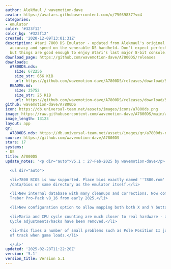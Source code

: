 ```yaml
---
author: AlekMaul / wavemotion-dave
avatar: https://avatars.githubusercontent.com/u/75039837?v=4
categories:
- emulator
color: '#323f12'
color_bg: '#323f12'
created: '2020-12-09T13:01:31Z'
description: Atari 7800 DS Emulator - updated from Alekmaul's original. Striving for
  accuracy and speed on the venerable DS handheld. Don't expect perfect emulation
  but things are good enough to enjoy Atari's last major 8-bit console.
download_page: https://github.com/wavemotion-dave/A7800DS/releases
downloads:
  A7800DS.nds:
    size: 672256
    size_str: 656 KiB
    url: https://github.com/wavemotion-dave/A7800DS/releases/download/5.1/A7800DS.nds
  README.md:
    size: 25752
    size_str: 25 KiB
    url: https://github.com/wavemotion-dave/A7800DS/releases/download/5.1/README.md
github: wavemotion-dave/A7800DS
icon: https://db.universal-team.net/assets/images/icons/a7800ds.png
image: https://raw.githubusercontent.com/wavemotion-dave/A7800DS/main/arm9/gfx/bgTop.png
image_length: 13123
layout: app
qr:
  A7800DS.nds: https://db.universal-team.net/assets/images/qr/a7800ds-nds.png
source: https://github.com/wavemotion-dave/A7800DS
stars: 17
systems:
- DS
title: A7800DS
update_notes: '<p dir="auto">V5.1 : 27-Feb-2025 by wavemotion-dave</p>

  <ul dir="auto">

  <li>7800 BIOS is now supported. Place bios exactly named ''7800.rom'' in /roms/bios,
  /data/bios or same directory as the emulator itself.</li>

  <li>New internal database with many cleanups and corrections. Now compliant with
  Trebor Pro-Pack v8_16 from early 2025.</li>

  <li>New configuration option to allow mapping both both X and Y buttons.</li>

  <li>Maria and CPU cycle counting are much closer to real hardware - all of the DMA
  Cycle adjustments/hacks have been removed.</li>

  <li>This fixes a number of small problems such as Pole Position II joystick selection
  of track when game loads.</li>

  </ul>'
updated: '2025-02-28T11:22:20Z'
version: '5.1'
version_title: Version 5.1
---
```

